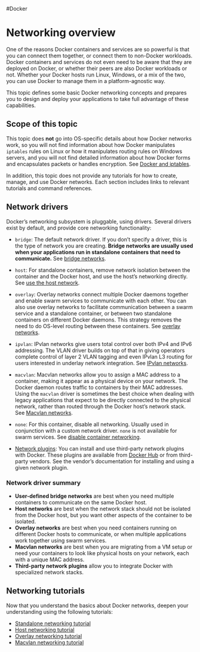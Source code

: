 #Docker 
# Networking overview
One of the reasons Docker containers and services are so powerful is that you can connect them together, or connect them to non-Docker workloads. Docker containers and services do not even need to be aware that they are deployed on Docker, or whether their peers are also Docker workloads or not. Whether your Docker hosts run Linux, Windows, or a mix of the two, you can use Docker to manage them in a platform-agnostic way.

This topic defines some basic Docker networking concepts and prepares you to design and deploy your applications to take full advantage of these capabilities.

## Scope of this topic[](https://docs.docker.com/network/#scope-of-this-topic)

This topic does **not** go into OS-specific details about how Docker networks work, so you will not find information about how Docker manipulates `iptables` rules on Linux or how it manipulates routing rules on Windows servers, and you will not find detailed information about how Docker forms and encapsulates packets or handles encryption. See [Docker and iptables](https://docs.docker.com/network/iptables/).

In addition, this topic does not provide any tutorials for how to create, manage, and use Docker networks. Each section includes links to relevant tutorials and command references.

## Network drivers[](https://docs.docker.com/network/#network-drivers)

Docker’s networking subsystem is pluggable, using drivers. Several drivers exist by default, and provide core networking functionality:

-   `bridge`: The default network driver. If you don’t specify a driver, this is the type of network you are creating. **Bridge networks are usually used when your applications run in standalone containers that need to communicate.** See [bridge networks](https://docs.docker.com/network/bridge/).
    
-   `host`: For standalone containers, remove network isolation between the container and the Docker host, and use the host’s networking directly. See [use the host network](https://docs.docker.com/network/host/).
    
-   `overlay`: Overlay networks connect multiple Docker daemons together and enable swarm services to communicate with each other. You can also use overlay networks to facilitate communication between a swarm service and a standalone container, or between two standalone containers on different Docker daemons. This strategy removes the need to do OS-level routing between these containers. See [overlay networks](https://docs.docker.com/network/overlay/).
    
-   `ipvlan`: IPvlan networks give users total control over both IPv4 and IPv6 addressing. The VLAN driver builds on top of that in giving operators complete control of layer 2 VLAN tagging and even IPvlan L3 routing for users interested in underlay network integration. See [IPvlan networks](https://docs.docker.com/network/ipvlan/).
    
-   `macvlan`: Macvlan networks allow you to assign a MAC address to a container, making it appear as a physical device on your network. The Docker daemon routes traffic to containers by their MAC addresses. Using the `macvlan` driver is sometimes the best choice when dealing with legacy applications that expect to be directly connected to the physical network, rather than routed through the Docker host’s network stack. See [Macvlan networks](https://docs.docker.com/network/macvlan/).
    
-   `none`: For this container, disable all networking. Usually used in conjunction with a custom network driver. `none` is not available for swarm services. See [disable container networking](https://docs.docker.com/network/none/).
    
-   [Network plugins](https://docs.docker.com/engine/extend/plugins_services/): You can install and use third-party network plugins with Docker. These plugins are available from [Docker Hub](https://hub.docker.com/search?category=network&q=&type=plugin) or from third-party vendors. See the vendor’s documentation for installing and using a given network plugin.
    

### Network driver summary[](https://docs.docker.com/network/#network-driver-summary)

-   **User-defined bridge networks** are best when you need multiple containers to communicate on the same Docker host.
-   **Host networks** are best when the network stack should not be isolated from the Docker host, but you want other aspects of the container to be isolated.
-   **Overlay networks** are best when you need containers running on different Docker hosts to communicate, or when multiple applications work together using swarm services.
-   **Macvlan networks** are best when you are migrating from a VM setup or need your containers to look like physical hosts on your network, each with a unique MAC address.
-   **Third-party network plugins** allow you to integrate Docker with specialized network stacks.

## Networking tutorials[](https://docs.docker.com/network/#networking-tutorials)

Now that you understand the basics about Docker networks, deepen your understanding using the following tutorials:

-   [Standalone networking tutorial](https://docs.docker.com/network/network-tutorial-standalone/)
-   [Host networking tutorial](https://docs.docker.com/network/network-tutorial-host/)
-   [Overlay networking tutorial](https://docs.docker.com/network/network-tutorial-overlay/)
-   [Macvlan networking tutorial](https://docs.docker.com/network/network-tutorial-macvlan/)